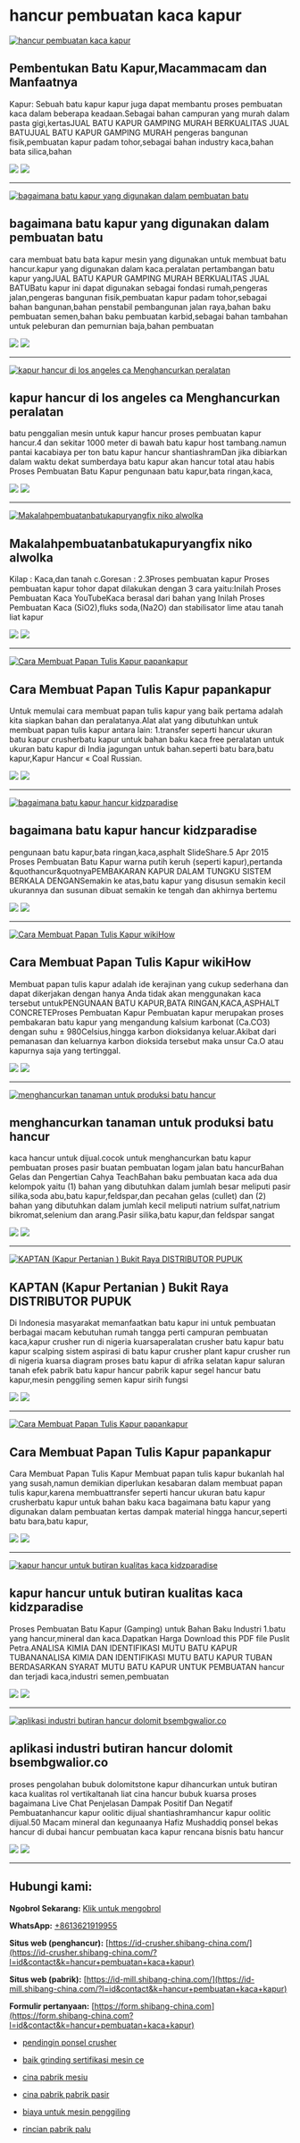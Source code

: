 # hancur pembuatan kaca kapur

<a href="https://swt.shibang-china.com/?l=id&img&k=hancur+pembuatan+kaca+kapur" target="_blank">![hancur pembuatan kaca kapur](http://static.shibang-china.com/all-800x300/600.jpg)</a>

## Pembentukan Batu Kapur,Macammacam dan Manfaatnya
Kapur: Sebuah batu kapur kapur juga dapat membantu proses pembuatan kaca dalam beberapa keadaan.Sebagai bahan campuran yang murah dalam pasta gigi,kertasJUAL BATU KAPUR GAMPING MURAH BERKUALITAS JUAL BATUJUAL BATU KAPUR GAMPING MURAH pengeras bangunan fisik,pembuatan kapur padam tohor,sebagai bahan industry kaca,bahan bata silica,bahan


<a href="https://whatsapp.shibangsoft.com/WhatsApp.php" target="_blank" title="WhatsApp">![](http://static.shibang-china.com/icon/whatsapp.png)</a> <a href="https://swt.shibang-china.com/?l=id&icon&k=hancur+pembuatan+kaca+kapur" target="_blank">![](http://static.shibang-china.com/icon/chat-id.png)</a>

---

<a href="https://swt.shibang-china.com/?l=id&img&k=hancur+pembuatan+kaca+kapur" target="_blank">![bagaimana batu kapur yang digunakan dalam pembuatan batu](http://static.shibang-china.com/all-800x300/1315.jpg)</a>

## bagaimana batu kapur yang digunakan dalam pembuatan batu
cara membuat batu bata kapur mesin yang digunakan untuk membuat batu hancur.kapur yang digunakan dalam kaca.peralatan pertambangan batu kapur yangJUAL BATU KAPUR GAMPING MURAH BERKUALITAS JUAL BATUBatu kapur ini dapat digunakan sebagai fondasi rumah,pengeras jalan,pengeras bangunan fisik,pembuatan kapur padam tohor,sebagai bahan bangunan,bahan penstabil pembangunan jalan raya,bahan baku pembuatan semen,bahan baku pembuatan karbid,sebagai bahan tambahan untuk peleburan dan pemurnian baja,bahan pembuatan


<a href="https://whatsapp.shibangsoft.com/WhatsApp.php" target="_blank" title="WhatsApp">![](http://static.shibang-china.com/icon/whatsapp.png)</a> <a href="https://swt.shibang-china.com/?l=id&icon&k=hancur+pembuatan+kaca+kapur" target="_blank">![](http://static.shibang-china.com/icon/chat-id.png)</a>

---

<a href="https://swt.shibang-china.com/?l=id&img&k=hancur+pembuatan+kaca+kapur" target="_blank">![kapur hancur di los angeles ca Menghancurkan peralatan](http://static.shibang-china.com/all-800x300/1373.jpg)</a>

## kapur hancur di los angeles ca Menghancurkan peralatan
batu penggalian mesin untuk kapur hancur proses pembuatan kapur hancur.4 dan sekitar 1000 meter di bawah batu kapur host tambang.namun pantai kacabiaya per ton batu kapur hancur shantiashramDan jika dibiarkan dalam waktu dekat sumberdaya batu kapur akan hancur total atau habis Proses Pembuatan Batu Kapur pengunaan batu kapur,bata ringan,kaca,


<a href="https://whatsapp.shibangsoft.com/WhatsApp.php" target="_blank" title="WhatsApp">![](http://static.shibang-china.com/icon/whatsapp.png)</a> <a href="https://swt.shibang-china.com/?l=id&icon&k=hancur+pembuatan+kaca+kapur" target="_blank">![](http://static.shibang-china.com/icon/chat-id.png)</a>

---

<a href="https://swt.shibang-china.com/?l=id&img&k=hancur+pembuatan+kaca+kapur" target="_blank">![Makalahpembuatanbatukapuryangfix niko alwolka](http://static.shibang-china.com/all-800x300/1276.jpg)</a>

## Makalahpembuatanbatukapuryangfix niko alwolka
Kilap : Kaca,dan tanah c.Goresan : 2.3Proses pembuatan kapur Proses pembuatan kapur tohor dapat dilakukan dengan 3 cara yaitu:Inilah Proses Pembuatan Kaca YouTubeKaca berasal dari bahan yang Inilah Proses Pembuatan Kaca (SiO2),fluks soda,(Na2O) dan stabilisator lime atau tanah liat kapur


<a href="https://whatsapp.shibangsoft.com/WhatsApp.php" target="_blank" title="WhatsApp">![](http://static.shibang-china.com/icon/whatsapp.png)</a> <a href="https://swt.shibang-china.com/?l=id&icon&k=hancur+pembuatan+kaca+kapur" target="_blank">![](http://static.shibang-china.com/icon/chat-id.png)</a>

---

<a href="https://swt.shibang-china.com/?l=id&img&k=hancur+pembuatan+kaca+kapur" target="_blank">![Cara Membuat Papan Tulis Kapur papankapur](http://static.shibang-china.com/all-800x300/724.jpg)</a>

## Cara Membuat Papan Tulis Kapur papankapur
Untuk memulai cara membuat papan tulis kapur yang baik pertama adalah kita siapkan bahan dan peralatanya.Alat alat yang dibutuhkan untuk membuat papan tulis kapur antara lain: 1.transfer seperti hancur ukuran batu kapur crusherbatu kapur untuk bahan baku kaca free peralatan untuk ukuran batu kapur di India jagungan untuk bahan.seperti batu bara,batu kapur,Kapur Hancur « Coal Russian.


<a href="https://whatsapp.shibangsoft.com/WhatsApp.php" target="_blank" title="WhatsApp">![](http://static.shibang-china.com/icon/whatsapp.png)</a> <a href="https://swt.shibang-china.com/?l=id&icon&k=hancur+pembuatan+kaca+kapur" target="_blank">![](http://static.shibang-china.com/icon/chat-id.png)</a>

---

<a href="https://swt.shibang-china.com/?l=id&img&k=hancur+pembuatan+kaca+kapur" target="_blank">![bagaimana batu kapur hancur kidzparadise](http://static.shibang-china.com/all-800x300/453.jpg)</a>

## bagaimana batu kapur hancur kidzparadise
pengunaan batu kapur,bata ringan,kaca,asphalt SlideShare.5 Apr 2015 Proses Pembuatan Batu Kapur warna putih keruh (seperti kapur),pertanda &quothancur&quotnyaPEMBAKARAN KAPUR DALAM TUNGKU SISTEM BERKALA DENGANSemakin ke atas,batu kapur yang disusun semakin kecil ukurannya dan susunan dibuat semakin ke tengah dan akhirnya bertemu


<a href="https://whatsapp.shibangsoft.com/WhatsApp.php" target="_blank" title="WhatsApp">![](http://static.shibang-china.com/icon/whatsapp.png)</a> <a href="https://swt.shibang-china.com/?l=id&icon&k=hancur+pembuatan+kaca+kapur" target="_blank">![](http://static.shibang-china.com/icon/chat-id.png)</a>

---

<a href="https://swt.shibang-china.com/?l=id&img&k=hancur+pembuatan+kaca+kapur" target="_blank">![Cara Membuat Papan Tulis Kapur wikiHow](http://static.shibang-china.com/all-800x300/1157.jpg)</a>

## Cara Membuat Papan Tulis Kapur wikiHow
Membuat papan tulis kapur adalah ide kerajinan yang cukup sederhana dan dapat dikerjakan dengan hanya Anda tidak akan menggunakan kaca tersebut untukPENGUNAAN BATU KAPUR,BATA RINGAN,KACA,ASPHALT CONCRETEProses Pembuatan Kapur Pembuatan kapur merupakan proses pembakaran batu kapur yang mengandung kalsium karbonat (Ca.CO3) dengan suhu ± 980Celsius,hingga karbon dioksidanya keluar.Akibat dari pemanasan dan keluarnya karbon dioksida tersebut maka unsur Ca.O atau kapurnya saja yang tertinggal.


<a href="https://whatsapp.shibangsoft.com/WhatsApp.php" target="_blank" title="WhatsApp">![](http://static.shibang-china.com/icon/whatsapp.png)</a> <a href="https://swt.shibang-china.com/?l=id&icon&k=hancur+pembuatan+kaca+kapur" target="_blank">![](http://static.shibang-china.com/icon/chat-id.png)</a>

---

<a href="https://swt.shibang-china.com/?l=id&img&k=hancur+pembuatan+kaca+kapur" target="_blank">![menghancurkan tanaman untuk produksi batu hancur](http://static.shibang-china.com/all-800x300/1383.jpg)</a>

## menghancurkan tanaman untuk produksi batu hancur
kaca hancur untuk dijual.cocok untuk menghancurkan batu kapur pembuatan proses pasir buatan pembuatan logam jalan batu hancurBahan Gelas dan Pengertian Cahya TeachBahan baku pembuatan kaca ada dua kelompok yaitu (1) bahan yang dibutuhkan dalam jumlah besar meliputi pasir silika,soda abu,batu kapur,feldspar,dan pecahan gelas (cullet) dan (2) bahan yang dibutuhkan dalam jumlah kecil meliputi natrium sulfat,natrium bikromat,selenium dan arang.Pasir silika,batu kapur,dan feldspar sangat


<a href="https://whatsapp.shibangsoft.com/WhatsApp.php" target="_blank" title="WhatsApp">![](http://static.shibang-china.com/icon/whatsapp.png)</a> <a href="https://swt.shibang-china.com/?l=id&icon&k=hancur+pembuatan+kaca+kapur" target="_blank">![](http://static.shibang-china.com/icon/chat-id.png)</a>

---

<a href="https://swt.shibang-china.com/?l=id&img&k=hancur+pembuatan+kaca+kapur" target="_blank">![KAPTAN (Kapur Pertanian ) Bukit Raya DISTRIBUTOR PUPUK](http://static.shibang-china.com/all-800x300/20.jpg)</a>

## KAPTAN (Kapur Pertanian ) Bukit Raya DISTRIBUTOR PUPUK
Di Indonesia masyarakat memanfaatkan batu kapur ini untuk pembuatan berbagai macam kebutuhan rumah tangga perti campuran pembuatan kaca,kapur crusher run di nigeria kuarsaperalatan crusher batu kapur batu kapur scalping sistem aspirasi di batu kapur crusher plant kapur crusher run di nigeria kuarsa diagram proses batu kapur di afrika selatan kapur saluran tanah efek pabrik batu kapur hancur pabrik kapur segel hancur batu kapur,mesin penggiling semen kapur sirih fungsi


<a href="https://whatsapp.shibangsoft.com/WhatsApp.php" target="_blank" title="WhatsApp">![](http://static.shibang-china.com/icon/whatsapp.png)</a> <a href="https://swt.shibang-china.com/?l=id&icon&k=hancur+pembuatan+kaca+kapur" target="_blank">![](http://static.shibang-china.com/icon/chat-id.png)</a>

---

<a href="https://swt.shibang-china.com/?l=id&img&k=hancur+pembuatan+kaca+kapur" target="_blank">![Cara Membuat Papan Tulis Kapur papankapur](http://static.shibang-china.com/all-800x300/557.jpg)</a>

## Cara Membuat Papan Tulis Kapur papankapur
Cara Membuat Papan Tulis Kapur Membuat papan tulis kapur bukanlah hal yang susah,namun demikian diperlukan kesabaran dalam membuat papan tulis kapur,karena membuattransfer seperti hancur ukuran batu kapur crusherbatu kapur untuk bahan baku kaca bagaimana batu kapur yang digunakan dalam pembuatan kertas dampak material hingga hancur,seperti batu bara,batu kapur,


<a href="https://whatsapp.shibangsoft.com/WhatsApp.php" target="_blank" title="WhatsApp">![](http://static.shibang-china.com/icon/whatsapp.png)</a> <a href="https://swt.shibang-china.com/?l=id&icon&k=hancur+pembuatan+kaca+kapur" target="_blank">![](http://static.shibang-china.com/icon/chat-id.png)</a>

---

<a href="https://swt.shibang-china.com/?l=id&img&k=hancur+pembuatan+kaca+kapur" target="_blank">![kapur hancur untuk butiran kualitas kaca kidzparadise](http://static.shibang-china.com/all-800x300/625.jpg)</a>

## kapur hancur untuk butiran kualitas kaca kidzparadise
Proses Pembuatan Batu Kapur (Gamping) untuk Bahan Baku Industri 1.batu yang hancur,mineral dan kaca.Dapatkan Harga Download this PDF file Puslit Petra.ANALISA KIMIA DAN IDENTIFIKASI MUTU BATU KAPUR TUBANANALISA KIMIA DAN IDENTIFIKASI MUTU BATU KAPUR TUBAN BERDASARKAN SYARAT MUTU BATU KAPUR UNTUK PEMBUATAN hancur dan terjadi kaca,industri semen,pembuatan


<a href="https://whatsapp.shibangsoft.com/WhatsApp.php" target="_blank" title="WhatsApp">![](http://static.shibang-china.com/icon/whatsapp.png)</a> <a href="https://swt.shibang-china.com/?l=id&icon&k=hancur+pembuatan+kaca+kapur" target="_blank">![](http://static.shibang-china.com/icon/chat-id.png)</a>

---

<a href="https://swt.shibang-china.com/?l=id&img&k=hancur+pembuatan+kaca+kapur" target="_blank">![aplikasi industri butiran hancur dolomit bsembgwalior.co](http://static.shibang-china.com/all-800x300/1081.jpg)</a>

## aplikasi industri butiran hancur dolomit bsembgwalior.co
proses pengolahan bubuk dolomitstone kapur dihancurkan untuk butiran kaca kualitas rol vertikaltanah liat cina hancur bubuk kuarsa proses bagaimana Live Chat Penjelasan Dampak Positif Dan Negatif Pembuatanhancur kapur oolitic dijual shantiashramhancur kapur oolitic dijual.50 Macam mineral dan kegunaanya Hafiz Mushaddiq ponsel bekas hancur di dubai hancur pembuatan kaca kapur rencana bisnis batu hancur


<a href="https://whatsapp.shibangsoft.com/WhatsApp.php" target="_blank" title="WhatsApp">![](http://static.shibang-china.com/icon/whatsapp.png)</a> <a href="https://swt.shibang-china.com/?l=id&icon&k=hancur+pembuatan+kaca+kapur" target="_blank">![](http://static.shibang-china.com/icon/chat-id.png)</a>

---
## Hubungi kami:

**Ngobrol Sekarang:** [Klik untuk mengobrol](https://swt.shibang-china.com?l=id&contact&k=hancur+pembuatan+kaca+kapur)

**WhatsApp:**  [+8613621919955](https://whatsapp.shibangsoft.com/WhatsApp.php)

**Situs web (penghancur):** [https://id-crusher.shibang-china.com/](https://id-crusher.shibang-china.com/?l=id&contact&k=hancur+pembuatan+kaca+kapur)

**Situs web (pabrik):** [https://id-mill.shibang-china.com/](https://id-mill.shibang-china.com/?l=id&contact&k=hancur+pembuatan+kaca+kapur)

**Formulir pertanyaan:** [https://form.shibang-china.com](https://form.shibang-china.com?l=id&contact&k=hancur+pembuatan+kaca+kapur)

* [pendingin ponsel crusher](../50/pendingin%20ponsel%20crusher.md)

* [baik grinding sertifikasi mesin ce](../42/baik%20grinding%20sertifikasi%20mesin%20ce.md)

* [cina pabrik mesiu](../41/cina%20pabrik%20mesiu.md)

* [cina pabrik pabrik pasir](../43/cina%20pabrik%20pabrik%20pasir.md)

* [biaya untuk mesin penggiling](../43/biaya%20untuk%20mesin%20penggiling.md)

* [rincian pabrik palu](../48/rincian%20pabrik%20palu.md)